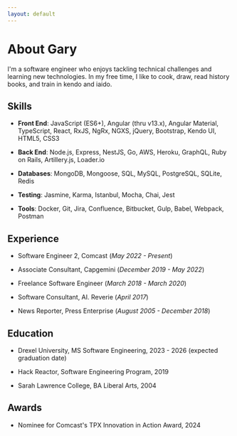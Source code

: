 ```yaml
---
layout: default
---
```


# About Gary

I'm a software engineer who enjoys tackling technical challenges and learning new technologies. In my free time, I like to cook, draw, read history books, and train in kendo and iaido.

## Skills

* **Front End**: JavaScript (ES6+), Angular (thru v13.x), Angular Material, TypeScript, React, RxJS, NgRx, NGXS, jQuery, Bootstrap, Kendo UI, HTML5, CSS3

* **Back End**: Node.js, Express, NestJS, Go, AWS, Heroku, GraphQL, Ruby on Rails, Artillery.js, Loader.io

* **Databases**: MongoDB, Mongoose, SQL, MySQL, PostgreSQL, SQLite, Redis

* **Testing**: Jasmine, Karma, Istanbul, Mocha, Chai, Jest

* **Tools**: Docker, Git, Jira, Confluence, Bitbucket, Gulp, Babel, Webpack, Postman 

## Experience

* Software Engineer 2, Comcast (_May 2022 - Present_)

* Associate Consultant, Capgemini (_December 2019 - May 2022_)

* Freelance Software Engineer (_March 2018 - March 2020_)

* Software Consultant, AI. Reverie (_April 2017_)

* News Reporter, Press Enterprise (_August 2005 - December 2018_)

## Education

* Drexel University, MS Software Engineering, 2023 - 2026 (expected graduation date)

* Hack Reactor, Software Engineering Program, 2019

* Sarah Lawrence College, BA Liberal Arts, 2004

## Awards

* Nominee for Comcast's TPX Innovation in Action Award, 2024
